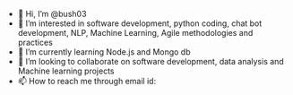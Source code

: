 - 👋 Hi, I’m @bush03 
- 👀 I’m interested in software development, python coding, chat bot development, NLP, Machine Learning, Agile methodologies and practices
- 🌱 I’m currently learning Node.js and Mongo db
- 💞️ I’m looking to collaborate on software development, data analysis and Machine learning projects
- 📫 How to reach me through email id: 

<!---
bush03/bush03 is a ✨ special ✨ repository because its `README.md` (this file) appears on your GitHub profile.
You can click the Preview link to take a look at your changes.
--->
